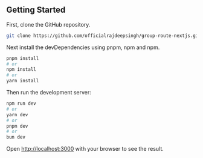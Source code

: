 ## Getting Started

First, clone the GitHub repository.

```bash
git clone https://github.com/officialrajdeepsingh/group-route-nextjs.git
```

Next install the devDependencies using pnpm, npm and npm.


```bash
pnpm install
# or
npm install
# or
yarn install
```

Then run the development server:

```bash
npm run dev
# or
yarn dev
# or
pnpm dev
# or
bun dev
```

Open [http://localhost:3000](http://localhost:3000) with your browser to see the result.
